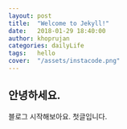 ```yaml
---
layout: post
title:  "Welcome to Jekyll!"
date:   2018-01-29 18:40:00
author: khoprujan
categories: dailyLife
tags:	hello
cover:  "/assets/instacode.png"
---
```


## 안녕하세요.

블로그 시작해보아요. 첫글입니다.
